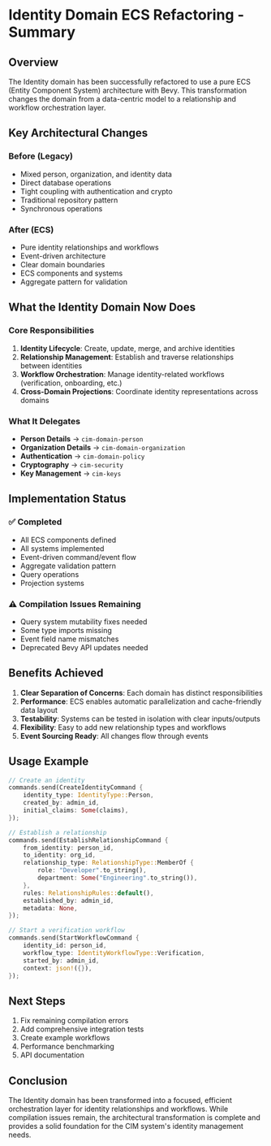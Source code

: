 # Identity Domain ECS Refactoring - Summary

## Overview

The Identity domain has been successfully refactored to use a pure ECS (Entity Component System) architecture with Bevy. This transformation changes the domain from a data-centric model to a relationship and workflow orchestration layer.

## Key Architectural Changes

### Before (Legacy)
- Mixed person, organization, and identity data
- Direct database operations
- Tight coupling with authentication and crypto
- Traditional repository pattern
- Synchronous operations

### After (ECS)
- Pure identity relationships and workflows
- Event-driven architecture
- Clear domain boundaries
- ECS components and systems
- Aggregate pattern for validation

## What the Identity Domain Now Does

### Core Responsibilities
1. **Identity Lifecycle**: Create, update, merge, and archive identities
2. **Relationship Management**: Establish and traverse relationships between identities
3. **Workflow Orchestration**: Manage identity-related workflows (verification, onboarding, etc.)
4. **Cross-Domain Projections**: Coordinate identity representations across domains

### What It Delegates
- **Person Details** → `cim-domain-person`
- **Organization Details** → `cim-domain-organization`
- **Authentication** → `cim-domain-policy`
- **Cryptography** → `cim-security`
- **Key Management** → `cim-keys`

## Implementation Status

### ✅ Completed
- All ECS components defined
- All systems implemented
- Event-driven command/event flow
- Aggregate validation pattern
- Query operations
- Projection systems

### ⚠️ Compilation Issues Remaining
- Query system mutability fixes needed
- Some type imports missing
- Event field name mismatches
- Deprecated Bevy API updates needed

## Benefits Achieved

1. **Clear Separation of Concerns**: Each domain has distinct responsibilities
2. **Performance**: ECS enables automatic parallelization and cache-friendly data layout
3. **Testability**: Systems can be tested in isolation with clear inputs/outputs
4. **Flexibility**: Easy to add new relationship types and workflows
5. **Event Sourcing Ready**: All changes flow through events

## Usage Example

```rust
// Create an identity
commands.send(CreateIdentityCommand {
    identity_type: IdentityType::Person,
    created_by: admin_id,
    initial_claims: Some(claims),
});

// Establish a relationship
commands.send(EstablishRelationshipCommand {
    from_identity: person_id,
    to_identity: org_id,
    relationship_type: RelationshipType::MemberOf { 
        role: "Developer".to_string(),
        department: Some("Engineering".to_string()),
    },
    rules: RelationshipRules::default(),
    established_by: admin_id,
    metadata: None,
});

// Start a verification workflow
commands.send(StartWorkflowCommand {
    identity_id: person_id,
    workflow_type: IdentityWorkflowType::Verification,
    started_by: admin_id,
    context: json!({}),
});
```

## Next Steps

1. Fix remaining compilation errors
2. Add comprehensive integration tests
3. Create example workflows
4. Performance benchmarking
5. API documentation

## Conclusion

The Identity domain has been transformed into a focused, efficient orchestration layer for identity relationships and workflows. While compilation issues remain, the architectural transformation is complete and provides a solid foundation for the CIM system's identity management needs. 
